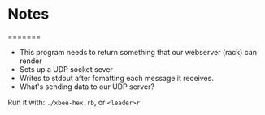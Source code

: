 # Notes
=======
 - This program needs to return something that our webserver (rack) can render
 - Sets up a UDP socket sever
 - Writes to stdout after fomatting each message it receives.
 - What's sending data to our UDP server?

 Run it with: `./xbee-hex.rb`, or `<leader>r`
